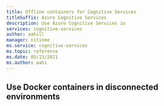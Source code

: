 ```yaml
---
title: Offline containers for Cognitive Services
titleSuffix: Azure Cognitive Services
description: Use Azure Cognitive Services in 
services: cognitive-services
author: aahill
manager: nitinme
ms.service: cognitive-services
ms.topic: reference
ms.date: 05/13/2021
ms.author: aahi
---
```


## Use Docker containers in disconnected environments